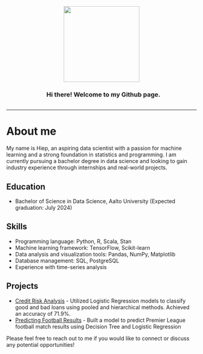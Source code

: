 <div style="text-align: center;">
  <img src='https://media.giphy.com/media/bcKmIWkUMCjVm/giphy.gif' width='200px' style='display: inline-block; vertical-align: middle;'>
  <h3 style='display: inline-block; vertical-align: middle; margin-left: 10px;'> Hi there! Welcome to my Github page.</h3>
</div>



 <!-- About section -->

---
# About me

My name is Hiep, an aspiring data scientist with a passion for machine learning and a strong foundation in statistics and programming. I am currently pursuing a bachelor degree in data science and looking to gain industry experience through internships and real-world projects.

## Education
- Bachelor of Science in Data Science, Aalto University (Expected graduation: July 2024)

## Skills
- Programming language: Python, R, Scala, Stan
- Machine learning framework: TensorFlow, Scikit-learn
- Data analysis and visualization tools: Pandas, NumPy, Matplotlib
- Database management: SQL, PostgreSQL
- Experience with time-series analysis


## Projects
- [Credit Risk Analysis](https://github.com/hiepnguyen1005/Credit-Risk-Analysis) - Utilized Logistic Regression models to classify good and bad loans using pooled and hierarchical methods. Achieved an accuracy of 71.9%.
- [Predicting Football Results](https://github.com/hiepnguyen1005/Premier-League-Prediction) - Built a model to predict Premier League football match results using Decision Tree and Logistic Regression



Please feel free to reach out to me if you would like to connect or discuss any potential opportunities!








